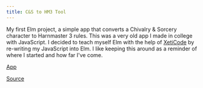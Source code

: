 ```yaml
---
title: C&S to HM3 Tool
---
```


My first Elm project, a simple app that converts a Chivalry & Sorcery character to Harnmaster 3 rules. This was a very old app I made in college with JavaScript. I decided to teach myself Elm with the help of [XetiCode](https://xeticode.com) by re-writing my JavaScript into Elm. I like keeping this around as a reminder of where I started and how far I've come.

[App](tool.html)

[Source](https://github.com/drkgreyhawk/harn-conversion-tool)
